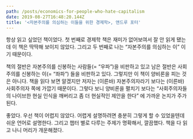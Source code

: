 ```yaml
---
path: /posts/economics-for-people-who-hate-capitalism
date: 2019-08-27T16:48:20.144Z
title: '<자본주의를 의심하는 이들을 위한 경제학>, 앤드루 포터'
---
```

항상 읽고 싶었던 책이었다. 첫 번째로 경제학 책은 재미가 없어보여서 잘 안 읽게 됐는데 이 책은 딱딱해 보이지 않았다. 그리고 두 번째로 나는 “자본주의를 의심하는 이” 이기 때문이다. 

책의 절반은 자본주의를 신봉하는 사람들(= “우파”)을 비판하고 있고 남은 절반은 사회주의를 신봉하는 이(= “좌파”) 들을 비판하고 있다. 그렇지만 이 책이 양비론을 피는 것은 아니다. 책을 읽다 보면 알겠지만 저자는 (이른바) 자본주의자라기 보다는 (이른바) 사회주의자 쪽에 가깝기 때문이다. 그렇다 보니 양비론을 펼치기 보다는 “사회주의자들의 나이브한 현실 인식을 깨버리고 좀 더 현실적인 제안을 한다” 에 가까운 논지가 주가 된다.

좋았다. 우선 책이 어렵지 않았다. 어렵게 설명하려면 충분히 그렇게 할 수 있었을텐데 쉬운 언어로 설명한다. 그리고 챕터 별로 다루는 주제가 명확해서, 깔끔했다. 책을 다 읽고 나니 머리가 개운해졌다.
